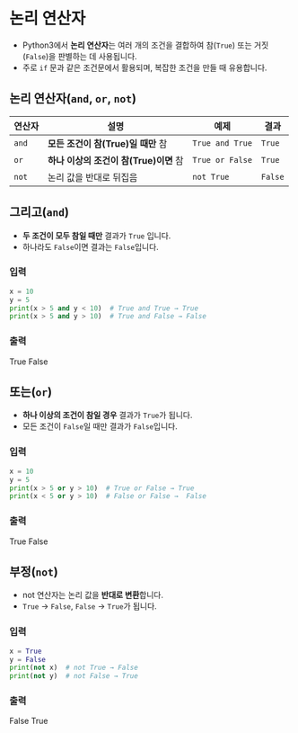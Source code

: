 # 논리 연산자
- Python3에서 **논리 연산자**는 여러 개의 조건을 결합하여 참(`True`) 또는 거짓(`False`)을 판별하는 데 사용됩니다.  
- 주로 `if` 문과 같은 조건문에서 활용되며, 복잡한 조건을 만들 때 유용합니다.

## 논리 연산자(`and`, `or`, `not`)

| 연산자 | 설명 | 예제 | 결과 |
|--------|------------|-----------------|-------|
| `and` | **모든 조건이 참(True)일 때만** 참 | `True and True` | `True` |
| `or`  | **하나 이상의 조건이 참(True)이면** 참 | `True or False` | `True` |
| `not` | 논리 값을 반대로 뒤집음 | `not True` | `False` |


## 그리고(`and`)
- **두 조건이 모두 참일 때만** 결과가 `True` 입니다.
- 하나라도 `False`이면 결과는 `False`입니다.
### 입력
```python
x = 10
y = 5
print(x > 5 and y < 10)  # True and True → True
print(x > 5 and y > 10)  # True and False → False
```
### 출력
True
False


## 또는(`or`)
- **하나 이상의 조건이 참일 경우** 결과가 `True`가 됩니다.
- 모든 조건이 `False`일 때만 결과가 `False`입니다.
### 입력
```python
x = 10
y = 5
print(x > 5 or y > 10)  # True or False → True
print(x < 5 or y > 10)  # False or False →  False
```
### 출력
True
False


## 부정(`not`)
- not 연산자는 논리 값을 **반대로 변환**합니다.
- `True` → `False`, `False` → `True`가 됩니다.
### 입력
```python
x = True
y = False
print(not x)  # not True → False
print(not y)  # not False → True
```
### 출력
False
True